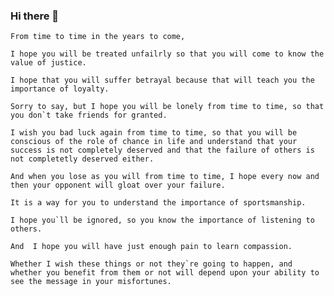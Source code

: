 ### Hi there 👋

<!--
**smileyby/smileyby** is a ✨ _special_ ✨ repository because its `README.md` (this file) appears on your GitHub profile.

Here are some ideas to get you started:

- 🔭 I’m currently working on ...
- 🌱 I’m currently learning ...
- 👯 I’m looking to collaborate on ...
- 🤔 I’m looking for help with ...
- 💬 Ask me about ...
- 📫 How to reach me: ...
- 😄 Pronouns: ...
- ⚡ Fun fact: ...
-->
```
From time to time in the years to come,

I hope you will be treated unfailrly so that you will come to know the value of justice.

I hope that you will suffer betrayal because that will teach you the importance of loyalty.

Sorry to say, but I hope you will be lonely from time to time, so that you don`t take friends for granted.

I wish you bad luck again from time to time, so that you will be conscious of the role of chance in life and understand that your success is not completely deserved and that the failure of others is not completetly deserved either.

And when you lose as you will from time to time, I hope every now and then your opponent will gloat over your failure.

It is a way for you to understand the importance of sportsmanship.

I hope you`ll be ignored, so you know the importance of listening to others.

And  I hope you will have just enough pain to learn compassion.

Whether I wish these things or not they`re going to happen, and whether you benefit from them or not will depend upon your ability to see the message in your misfortunes.
```
